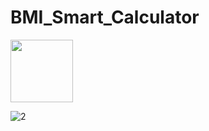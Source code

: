 # BMI_Smart_Calculator


<img src="https://user-images.githubusercontent.com/65237569/188153390-93ae5302-e81c-44c7-9447-68dca6f45b80.jpg" width="100" height="100">

![2](https://user-images.githubusercontent.com/65237569/188153544-d4952713-1af3-4c78-95a9-18543e87da7e.jpg)


